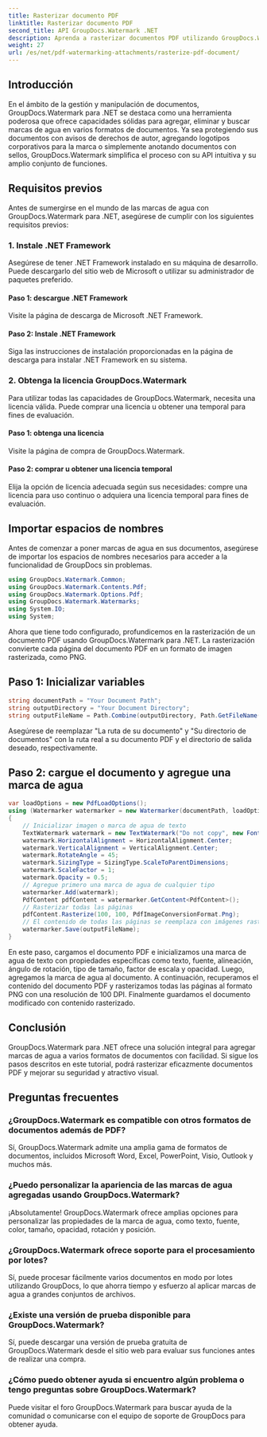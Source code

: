 ```yaml
---
title: Rasterizar documento PDF
linktitle: Rasterizar documento PDF
second_title: API GroupDocs.Watermark .NET
description: Aprenda a rasterizar documentos PDF utilizando GroupDocs.Watermark para .NET. Mejore la seguridad de los documentos y el atractivo visual sin esfuerzo.
weight: 27
url: /es/net/pdf-watermarking-attachments/rasterize-pdf-document/
---
```

## Introducción
En el ámbito de la gestión y manipulación de documentos, GroupDocs.Watermark para .NET se destaca como una herramienta poderosa que ofrece capacidades sólidas para agregar, eliminar y buscar marcas de agua en varios formatos de documentos. Ya sea protegiendo sus documentos con avisos de derechos de autor, agregando logotipos corporativos para la marca o simplemente anotando documentos con sellos, GroupDocs.Watermark simplifica el proceso con su API intuitiva y su amplio conjunto de funciones.
## Requisitos previos
Antes de sumergirse en el mundo de las marcas de agua con GroupDocs.Watermark para .NET, asegúrese de cumplir con los siguientes requisitos previos:
### 1. Instale .NET Framework
Asegúrese de tener .NET Framework instalado en su máquina de desarrollo. Puede descargarlo del sitio web de Microsoft o utilizar su administrador de paquetes preferido.
#### Paso 1: descargue .NET Framework
Visite la página de descarga de Microsoft .NET Framework.
#### Paso 2: Instale .NET Framework
Siga las instrucciones de instalación proporcionadas en la página de descarga para instalar .NET Framework en su sistema.
### 2. Obtenga la licencia GroupDocs.Watermark
Para utilizar todas las capacidades de GroupDocs.Watermark, necesita una licencia válida. Puede comprar una licencia u obtener una temporal para fines de evaluación.
#### Paso 1: obtenga una licencia
Visite la página de compra de GroupDocs.Watermark.
#### Paso 2: comprar u obtener una licencia temporal
Elija la opción de licencia adecuada según sus necesidades: compre una licencia para uso continuo o adquiera una licencia temporal para fines de evaluación.

## Importar espacios de nombres
Antes de comenzar a poner marcas de agua en sus documentos, asegúrese de importar los espacios de nombres necesarios para acceder a la funcionalidad de GroupDocs sin problemas.
```csharp
using GroupDocs.Watermark.Common;
using GroupDocs.Watermark.Contents.Pdf;
using GroupDocs.Watermark.Options.Pdf;
using GroupDocs.Watermark.Watermarks;
using System.IO;
using System;
```

Ahora que tiene todo configurado, profundicemos en la rasterización de un documento PDF usando GroupDocs.Watermark para .NET. La rasterización convierte cada página del documento PDF en un formato de imagen rasterizada, como PNG.
## Paso 1: Inicializar variables
```csharp
string documentPath = "Your Document Path";
string outputDirectory = "Your Document Directory";
string outputFileName = Path.Combine(outputDirectory, Path.GetFileName(documentPath));
```
Asegúrese de reemplazar "La ruta de su documento" y "Su directorio de documentos" con la ruta real a su documento PDF y el directorio de salida deseado, respectivamente.
## Paso 2: cargue el documento y agregue una marca de agua
```csharp
var loadOptions = new PdfLoadOptions();
using (Watermarker watermarker = new Watermarker(documentPath, loadOptions))
{
    // Inicializar imagen o marca de agua de texto
    TextWatermark watermark = new TextWatermark("Do not copy", new Font("Arial", 8));
    watermark.HorizontalAlignment = HorizontalAlignment.Center;
    watermark.VerticalAlignment = VerticalAlignment.Center;
    watermark.RotateAngle = 45;
    watermark.SizingType = SizingType.ScaleToParentDimensions;
    watermark.ScaleFactor = 1;
    watermark.Opacity = 0.5;
    // Agregue primero una marca de agua de cualquier tipo
    watermarker.Add(watermark);
    PdfContent pdfContent = watermarker.GetContent<PdfContent>();
    // Rasterizar todas las páginas
    pdfContent.Rasterize(100, 100, PdfImageConversionFormat.Png);
    // El contenido de todas las páginas se reemplaza con imágenes rasterizadas.
    watermarker.Save(outputFileName);
}
```
En este paso, cargamos el documento PDF e inicializamos una marca de agua de texto con propiedades específicas como texto, fuente, alineación, ángulo de rotación, tipo de tamaño, factor de escala y opacidad. Luego, agregamos la marca de agua al documento. A continuación, recuperamos el contenido del documento PDF y rasterizamos todas las páginas al formato PNG con una resolución de 100 DPI. Finalmente guardamos el documento modificado con contenido rasterizado.

## Conclusión
GroupDocs.Watermark para .NET ofrece una solución integral para agregar marcas de agua a varios formatos de documentos con facilidad. Si sigue los pasos descritos en este tutorial, podrá rasterizar eficazmente documentos PDF y mejorar su seguridad y atractivo visual.
## Preguntas frecuentes
### ¿GroupDocs.Watermark es compatible con otros formatos de documentos además de PDF?
Sí, GroupDocs.Watermark admite una amplia gama de formatos de documentos, incluidos Microsoft Word, Excel, PowerPoint, Visio, Outlook y muchos más.
### ¿Puedo personalizar la apariencia de las marcas de agua agregadas usando GroupDocs.Watermark?
¡Absolutamente! GroupDocs.Watermark ofrece amplias opciones para personalizar las propiedades de la marca de agua, como texto, fuente, color, tamaño, opacidad, rotación y posición.
### ¿GroupDocs.Watermark ofrece soporte para el procesamiento por lotes?
Sí, puede procesar fácilmente varios documentos en modo por lotes utilizando GroupDocs, lo que ahorra tiempo y esfuerzo al aplicar marcas de agua a grandes conjuntos de archivos.
### ¿Existe una versión de prueba disponible para GroupDocs.Watermark?
Sí, puede descargar una versión de prueba gratuita de GroupDocs.Watermark desde el sitio web para evaluar sus funciones antes de realizar una compra.
### ¿Cómo puedo obtener ayuda si encuentro algún problema o tengo preguntas sobre GroupDocs.Watermark?
Puede visitar el foro GroupDocs.Watermark para buscar ayuda de la comunidad o comunicarse con el equipo de soporte de GroupDocs para obtener ayuda.